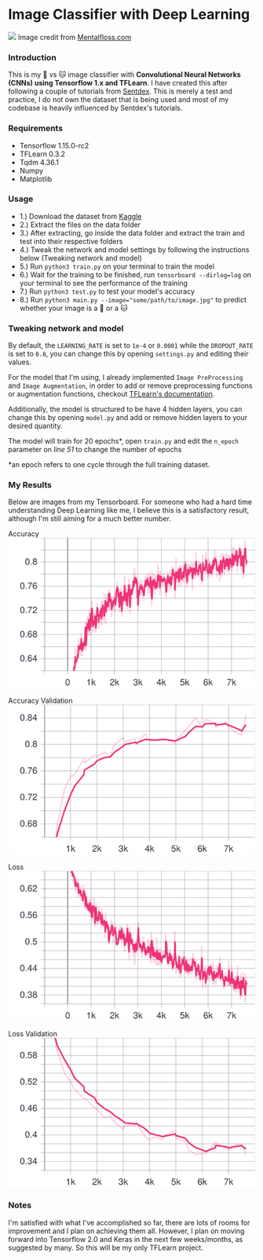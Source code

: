 # Image Classifier with Deep Learning
![](https://images2.minutemediacdn.com/image/upload/v1554995050/shape/mentalfloss/516438-istock-637689912.jpg)
Image credit from [Mentalfloss.com](https://www.mentalfloss.com/article/516438/8-tricks-help-your-cat-and-dog-get-along)

### Introduction
This is my 🐶 vs 🐱 image classifier with **Convolutional Neural Networks (CNNs) using Tensorflow 1.x and TFLearn**. I have created this after following a couple of tutorials from [Sentdex](https://pythonprogramming.net/). This is merely a test and practice, I do not own the dataset that is being used and most of my codebase is heavily influenced by Sentdex's tutorials.

### Requirements
- Tensorflow 1.15.0-rc2
- TFLearn 0.3.2
- Tqdm 4.36.1
- Numpy
- Matplotlib

### Usage
- 1.) Download the dataset from [Kaggle](https://www.kaggle.com/c/dogs-vs-cats-redux-kernels-edition#)
- 2.) Extract the files on the data folder
- 3.) After extracting, go inside the data folder and extract the train and test into their respective folders
- 4.) Tweak the network and model settings by following the instructions below (Tweaking network and model)
- 5.) Run `python3 train.py` on your terminal to train the model
- 6.) Wait for the training to be finished, run `tensorboard --dirlog=log` on your terminal to see the performance of the training
- 7.) Run `python3 test.py` to test your model's accuracy
- 8.) Run `python3 main.py --image="some/path/to/image.jpg"` to predict whether your image is a 🐶 or a 🐱
 
### Tweaking network and model
By default, the `LEARNING_RATE` is set to `1e-4` or `0.0001` while the `DROPOUT_RATE` is set to `0.8`, you can change this by opening `settings.py` and editing their values.

For the model that I'm using, I already implemented `Image PreProcessing` and `Image Augmentation`, in order to add or remove preprocessing functions or augmentation functions, checkout [TFLearn's documentation](http://tflearn.org/).

Additionally, the model is structured to be have 4 hidden layers, you can change this by opening `model.py` and add or remove hidden layers to your desired quantity.

The model will train for 20 epochs*, open `train.py` and edit the `n_epoch` parameter on *line 51* to change the number of epochs

*an epoch refers to one cycle through the full training dataset.

### My Results
Below are images from my Tensorboard. For someone who had a hard time understanding Deep Learning like me, I believe this is a satisfactory result, although I'm still aiming for a much better number.

Accuracy
![Accuracy](assets/Accuracy.svg)

Accuracy Validation
![Accuracy Validation](assets/Accuracy_Validation.svg)

Loss
![Loss](assets/Loss.svg)

Loss Validation
![Loss Validation](assets/Loss_Validation.svg)

### Notes
I'm satisfied with what I've accomplished so far, there are lots of rooms for improvement and I plan on achieving them all. However, I plan on moving forward into Tensorflow 2.0 and Keras in the next few weeks/months, as suggested by many. So this will be my only TFLearn project.
